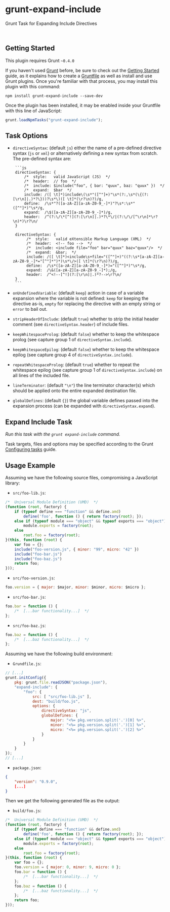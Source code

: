 
# grunt-expand-include

Grunt Task for Expanding Include Directives

<p/>
<img src="https://nodei.co/npm/grunt-expand-include.png?downloads=true&stars=true" alt=""/>

<p/>
<img src="https://david-dm.org/rse/grunt-expand-include.png" alt=""/>


## Getting Started

This plugin requires Grunt `~0.4.0`

If you haven't used [Grunt](http://gruntjs.com/)
before, be sure to check out the [Getting
Started](http://gruntjs.com/getting-started) guide, as it explains how
to create a [Gruntfile](http://gruntjs.com/sample-gruntfile) as well as
install and use Grunt plugins. Once you're familiar with that process,
you may install this plugin with this command:

```shell
npm install grunt-expand-include --save-dev
```

Once the plugin has been installed, it may be enabled inside your
Gruntfile with this line of JavaScript:

```js
grunt.loadNpmTasks("grunt-expand-include");
```

## Task Options

- `directiveSyntax`: (default `js`) either the name of a pre-defined directive syntax (`js` or `xml`)
   or alternatively defining a new syntax from scratch. The pre-defined syntax are:

       ```js
       directiveSyntax: {
           /*  style:   valid JavaScript (JS)  */
           /*  header:  // foo  */
           /*  include: $include("foo", { bar: "quux", baz: "quux" })  */
           /*  expand:  $bar  */
           include: /([ \t]*)include\(\s*"([^"]+)"\s*(?:,\s*(\{(?:[\r\n]|.)*?\}))?\s*\)([ \t]*(\r?\n)?)/g,
           define:  /\s*"?([a-zA-Z][a-zA-Z0-9_-]*)"?\s*:\s*"([^"]*)"\s*/g,
           expand:  /\$([a-zA-Z][a-zA-Z0-9_-]*)/g,
           header:  /^(?:\/\*[^!](?:[\r\n]|.)*?\*\/|(?:\/\/[^\r\n]*\r?\n)*)\r?\n/
       }

       directiveSyntax: {
            /*  style:   valid eXtensible Markup Language (XML)  */
            /*  header:  <!-- foo -->  */
            /*  include: <include file="foo" bar="quux" baz="quux"/>  */
            /*  expand:  &bar;  */
            include: /([ \t]*)<include\s+file="([^"]+)"((?:\s*[a-zA-Z][a-zA-Z0-9_-]*="[^"]*")*)\s*\/>([ \t]*(\r?\n)?)/g,
            define:  /\s*([a-zA-Z][a-zA-Z0-9_-]*)="([^"]*)"\s*/g,
            expand:  /\&([a-zA-Z][a-zA-Z0-9_-]*);/g,
            header:  /^<!--[^!](?:[\r\n]|.)*?-->\r?\n/
       }
       ```

- `onUndefinedVariable`: (default `keep`) action in case of a variable expansion where
  the variable is not defined: `keep` for keeping the directive as-is, `empty` for
  replacing the directive with an empty string or `error` to bail out.

- `stripHeaderOfInclude`: (default `true`) whether to strip the initial header comment
   (see `directiveSyntax.header`) of include files.

- `keepWhitespaceProlog`: (default `false`) whether to keep the whitespace prolog
  (see capture group 1 of `directiveSyntax.include`).

- `keepWhitespaceEpilog`: (default `false`) whether to keep the whitespace epilog
  (see capture group 4 of `directiveSyntax.include`).

- `repeatWhitespaceProlog`: (default `true`) whether to repeat the whitespace epilog
  (see capture group 1 of `directiveSyntax.include`) on all lines of the included file.

- `lineTerminator`: (default `"\n"`) the line terminator character(s) which should
  be applied onto the entire expanded destination file.

- `globalDefines`: (default `{}`) the global variable defines passed into the expansion process
  (can be expanded with `directiveSyntax.expand`).

## Expand Include Task

_Run this task with the `grunt expand-include` command._

Task targets, files and options may be specified according to the Grunt
[Configuring tasks](http://gruntjs.com/configuring-tasks) guide.

## Usage Example

Assuming we have the following source files, compromising a JavaScript library:

- `src/foo-lib.js`:

```js
/*  Universal Module Definition (UMD)  */
(function (root, factory) {
    if (typeof define === "function" && define.amd)
        define('foo', function () { return factory(root); });
    else if (typeof module === "object" && typeof exports === "object")
        module.exports = factory(root);
    else
        root.foo = factory(root);
}(this, function (root) {
    var foo = {};
    include("foo-version.js", { minor: "99", micro: "42" })
    include("foo-bar.js")
    include("foo-baz.js")
    return foo;
}));
```

- `src/foo-version.js`:

```js
foo.version = { major: $major, minor: $minor, micro: $micro };
```

- `src/foo-bar.js`:

```js
foo.bar = function () {
    /*  [...bar functionality...]  */
};
```

- `src/foo-baz.js`:

```js
foo.baz = function () {
    /*  [...baz functionality...]  */
};
```

Assuming we have the following build environment:

- `Grundfile.js`:

```js
// [...]
grunt.initConfig({
    pkg: grunt.file.readJSON("package.json"),
    "expand-include": {
        "foo": {
            src: [ "src/foo-lib.js" ],
            dest: "build/foo.js",
            options: {
                directiveSyntax: "js",
                globalDefines: {
                    major: "<%= pkg.version.split('.')[0] %>",
                    minor: "<%= pkg.version.split('.')[1] %>",
                    micro: "<%= pkg.version.split('.')[2] %>"
                }
            }
        }
    }
});
// [...]
```

- `package.json`:

```json
{
    "version": "0.9.0",
    [...]
}
```

Then we get the following generated file as the output:

- `build/foo.js`:

```js
/*  Universal Module Definition (UMD)  */
(function (root, factory) {
    if (typeof define === "function" && define.amd)
        define('foo', function () { return factory(root); });
    else if (typeof module === "object" && typeof exports === "object")
        module.exports = factory(root);
    else
        root.foo = factory(root);
}(this, function (root) {
    var foo = {};
    foo.version = { major: 0, minor: 9, micro: 0 };
    foo.bar = function () {
        /*  [...bar functionality...]  */
    };
    foo.baz = function () {
        /*  [...baz functionality...]  */
    };
    return foo;
}));
```

